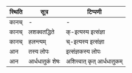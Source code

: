 | स्थिति | सूत्र | टिप्पणी |
| ----- | ------- | ------ |
| कानच् | - | - |
| कानच् | लशक्वतद्धिते | क्-इत्यस्य इत्संज्ञा |
| कानच् | हलन्त्यम् | च्-इत्यस्य इत्संज्ञा |
| आन | तस्य लोपः | इत्संज्ञकस्य लोपः |
| आन | आर्धधातुकं शेषः | अशित्त्वात् कृत् आर्धधातुकम् |
